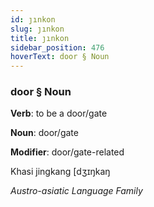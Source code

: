 ```yaml
---
id: ȷınkon
slug: ȷınkon
title: ȷınkon
sidebar_position: 476
hoverText: door § Noun
---
```


### door § Noun

**Verb**: to be a door/gate

**Noun**: door/gate

**Modifier**: door/gate-related

Khasi jingkang [dʒɪŋkaŋ

*Austro-asiatic Language Family*